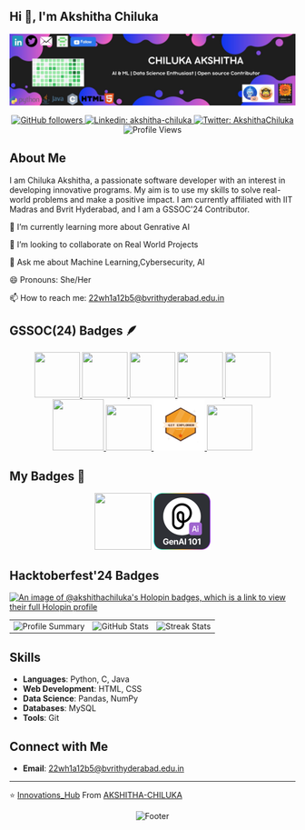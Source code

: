 ## Hi 👋, I'm Akshitha Chiluka

<p align="center">
  <img src="https://github.com/AKSHITHA-CHILUKA/AKSHITHA-CHILUKA/blob/main/Purple%20Gradient%20Liquid%20Computer%20Class%20Google%20Classroom%20Header.jpg" alt="Banner">
</p>

<p align="center">
  <a href="https://github.com/AKSHITHA-CHILUKA">
    <img src="https://img.shields.io/github/followers/AKSHITHA-CHILUKA?label=Follow&style=social" alt="GitHub followers">
  </a>
  <a href="https://www.linkedin.com/in/akshitha-chiluka-b19245259/">
    <img src="https://img.shields.io/badge/-Akshitha-blue?style=flat-square&logo=Linkedin&logoColor=white&link=https://www.linkedin.com/in/akshitha-chiluka-b19245259/" alt="Linkedin: akshitha-chiluka">
  </a>
  <a href="https://x.com/AkshithaChiluka?t=5ztRGbV2DDB6Wf5tlCyHrw&s=09">
    <img src="https://img.shields.io/twitter/follow/AkshithaChiluka?style=social" alt="Twitter: AkshithaChiluka">
  </a>
  <img src="https://komarev.com/ghpvc/?username=AKSHITHA-CHILUKA&color=blue" alt="Profile Views">
</p>



## About Me

I am Chiluka Akshitha, a passionate software developer with an interest in developing innovative programs. My aim is to use my skills to solve real-world problems and make a positive impact. I am currently affiliated with IIT Madras and Bvrit Hyderabad, and I am a GSSOC'24 Contributor.

🌱 I’m currently learning more about Genrative AI

👯 I’m looking to collaborate on Real World Projects

💬 Ask me about Machine Learning,Cybersecurity, AI 

😄 Pronouns: She/Her 

📫 How to reach me: 22wh1a12b5@bvrithyderabad.edu.in

## GSSOC(24) Badges 🪶
<div style='display:flex; align-items:center; gap: 10px;' align='center'><a href="https://gssoc.girlscript.tech/leaderboard">

  <img src="https://raw.githubusercontent.com/GSSoC24/Postman-Challenge/main/docs/assets/1.png" width="80px" height="80px" />
  <img src="https://raw.githubusercontent.com/GSSoC24/Postman-Challenge/main/docs/assets/2.png" width="80px" height="80px" />
  <img src="https://raw.githubusercontent.com/GSSoC24/Postman-Challenge/main/docs/assets/3.png" width="80px" height="80px" />
  <img src="https://raw.githubusercontent.com/GSSoC24/Postman-Challenge/main/docs/assets/4.png" width="80px" height="80px" />
  <img src="https://raw.githubusercontent.com/GSSoC24/Postman-Challenge/main/docs/assets/5.png" width="80px" height="80px" />
  <img src="https://raw.githubusercontent.com/GSSoC24/Postman-Challenge/main/docs/assets/6.png" width="90px" height="90px" />
  <img src="https://raw.githubusercontent.com/GSSoC24/Postman-Challenge/main/docs/assets/7.png" width="80px" height="80px" />
  <img src="https://raw.githubusercontent.com/GSSoC24/Contributor/refs/heads/main/assets/Git%20Explorer.png" width="90px" height="90px" />
<img src="https://raw.githubusercontent.com/GSSoC24/Hack-Web3Conf/refs/heads/main/assets/Hack-Web3Conf%202024%20Badge%20(2).png" width="80px" height="80px" />
  </a>
</div>


## My Badges 🏅
<p align="center">
  <img src="https://raw.githubusercontent.com/GSSoC24/Postman-Challenge/main/docs/assets/Postman%20White.png" width="100px" height="100px" />
  <img src="https://github.com/AKSHITHA-CHILUKA/AKSHITHA-CHILUKA/blob/main/assertion-XkuMujUWTASFmoCJW7fpVw.png" alt="Banner" width="100" height="100">
</p>

## Hacktoberfest'24 Badges

[![An image of @akshithachiluka's Holopin badges, which is a link to view their full Holopin profile](https://holopin.me/akshithachiluka)](https://holopin.io/@akshithachiluka)


<table width="100%" align="center">
<tr>
<td>
  <img width="300em" src="http://github-profile-summary-cards.vercel.app/api/cards/profile-details?username=AKSHITHA-CHILUKA&theme=radical" alt="Profile Summary">
</td>
<td>
  <img width="300em" src="https://github-readme-stats.vercel.app/api?username=AKSHITHA-CHILUKA&show_icons=true&locale=en&theme=radical" alt="GitHub Stats"/>
</td>
<td>
  <img width="300em" src="https://github-readme-streak-stats.herokuapp.com/?user=AKSHITHA-CHILUKA&theme=radical" alt="Streak Stats"/>
</td>
</tr>
</table>



## Skills

- **Languages**: Python, C, Java 
- **Web Development**: HTML, CSS
- **Data Science**: Pandas, NumPy
- **Databases**: MySQL
- **Tools**: Git

## Connect with Me
- **Email**: [22wh1a12b5@bvrithyderabad.edu.in](mailto:22wh1a12b5@bvrithyderabad.edu.in)
---

⭐️ [Innovations_Hub](https://github.com/AKSHITHA-CHILUKA/Innovations_Hub) From [AKSHITHA-CHILUKA](https://github.com/AKSHITHA-CHILUKA)

<p align="center">
  <img src="https://capsule-render.vercel.app/api?type=waving&color=gradient&height=60&section=footer" alt="Footer"/>
</p>
